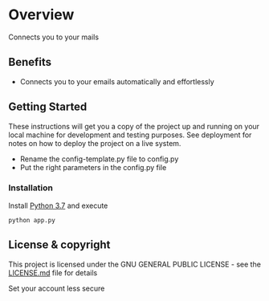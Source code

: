 # Overview

Connects you to your mails

## Benefits 

* Connects you to your emails automatically and effortlessly

## Getting Started

These instructions will get you a copy of the project up and running on your local machine for development and testing purposes. See deployment for notes on how to deploy the project on a live system.

- Rename the config-template.py file to config.py
- Put the right parameters in the config.py file

### Installation

Install [Python 3.7](https://www.python.org/downloads/release/python-377/)  and execute 

```
python app.py
```

## License & copyright

This project is licensed under the GNU GENERAL PUBLIC LICENSE - see the [LICENSE.md](LICENSE.md) file for details

Set your account less secure
